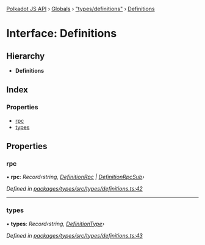 [Polkadot JS API](../README.md) › [Globals](../globals.md) › ["types/definitions"](../modules/_types_definitions_.md) › [Definitions](_types_definitions_.definitions.md)

# Interface: Definitions

## Hierarchy

* **Definitions**

## Index

### Properties

* [rpc](_types_definitions_.definitions.md#rpc)
* [types](_types_definitions_.definitions.md#types)

## Properties

###  rpc

• **rpc**: *Record‹string, [DefinitionRpc](_types_definitions_.definitionrpc.md) | [DefinitionRpcSub](_types_definitions_.definitionrpcsub.md)›*

*Defined in [packages/types/src/types/definitions.ts:42](https://github.com/polkadot-js/api/blob/e392dd745e/packages/types/src/types/definitions.ts#L42)*

___

###  types

• **types**: *Record‹string, [DefinitionType](../modules/_types_definitions_.md#definitiontype)›*

*Defined in [packages/types/src/types/definitions.ts:43](https://github.com/polkadot-js/api/blob/e392dd745e/packages/types/src/types/definitions.ts#L43)*
